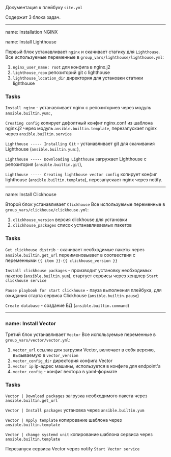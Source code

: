 Документация к плейбуку `site.yml`

Содержит 3 блока задач.

---

name: Installation NGINX

name: Install Lighthouse

Первый блок устанавливает `nginx` и скачивает статику для `Lighthouse`.  
Все используемые переменные в `group_vars/lighthouse/lighthouse.yml`:

1. `nginx_user_name: root` для конфига в nginx.j2 
2. `lighthouse_repo` репозиторий git с lighthouse
3. `lighthouse_location_dir` директория для установки статики lighthouse 

### Tasks

`Install nginx` - устанавливает nginx с репозиториев через модуль `ansible.builtin.yum:`,

`Creating config` копирует дефолтный конфиг nginx.conf из шаблона nginx.j2 через модуль `ansible.builtin.template`, перезапускает nginx через `ansible.builtin.service`

`Lighthouse ----- Installing Git` - устанавливает git для скачивания Lighthouse (`ansible.builtin.yum:`), 

`Lighthouse ----- Downloading Lighthouse` загружает Lighthouse с репозитория (`ansible.builtin.git`),

`Lighthouse ----- Creating lighthouse vector config` копирует конфиг lighthouse (`ansible.builtin.template`), перезапускает nginx через notify.

---

name: Install Clickhouse

Второй блок устанавливает `Clickhouse`
Все используемые переменные в `group_vars/сlickhouse/сlickhouse.yml`:

1. `clickhouse_version` версия clickhouse для установки
2. `clickhouse_packages` список устанавливаемых пакетов

### Tasks

`Get clickhouse distrib` - скачивает необходимые пакеты через `ansible.builtin.get_url` переименовывает в соотвествии с переменными `{{ item }}-{{ clickhouse_version }}`

`Install clickhouse packages` - производит установку необходимых пакетов (`ansible.builtin.yum`), стартует сервисы через хендлер `Start clickhouse service`

`Pause playbook for start clickhouse` - пауза выполнения плейбука, для ожидания старта сервиса Clickhouse (`ansible.builtin.pause`)

`Create database` - создание БД (`ansible.builtin.command`)

---

### name: Install Vector

Третий блок устанавливает `Vector`
Все используемые переменные в `group_vars/vector/vector.yml`:
1. `vector_url` ссылка для загрузки Vector, включает в себя версию, вызываемую в `vector_version`
2. `vector_config_dir` директория конфига Vector
3. `vector ip` ip-адрес машины, используется в конфиге для endpoint'a
4. `vector_config` - конфиг вектора в yaml-формате

### Tasks

`Vector | Download packages` загрузка необходимого пакета через `ansible.builtin.get_url`

`Vector | Install packages` установка через `ansible.builtin.yum`

`Vector | Apply template` копирование шаблона через `ansible.builtin.template`

`Vector | change systemd unit` копирование шаблона сервиса через `ansible.builtin.template`

Перезапуск сервиса Vector через notify `Start Vector service`



